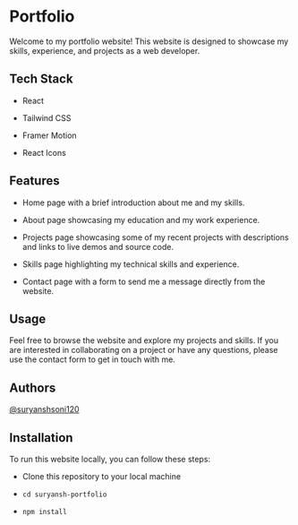 
# Portfolio

Welcome to my portfolio website! This website is designed to showcase my skills, experience, and projects as a web developer.


## Tech Stack

- React

- Tailwind CSS

- Framer Motion

- React Icons

## Features

- Home page with a brief introduction about me and my skills.

- About page showcasing my education and my work experience.

- Projects page showcasing some of my recent projects with descriptions and links to live demos and source code.

- Skills page highlighting my technical skills and experience.

- Contact page with a form to send me a message directly from the website.



## Usage

Feel free to browse the website and explore my projects and skills. If you are interested in collaborating on a project or have any questions, please use the contact form to get in touch with me.


## Authors
[@suryanshsoni120](https://www.github.com/suryanshsoni120)


## Installation

To run this website locally, you can follow these steps:

- Clone this repository to your local machine
- ```cd suryansh-portfolio ```

- ```npm install```
